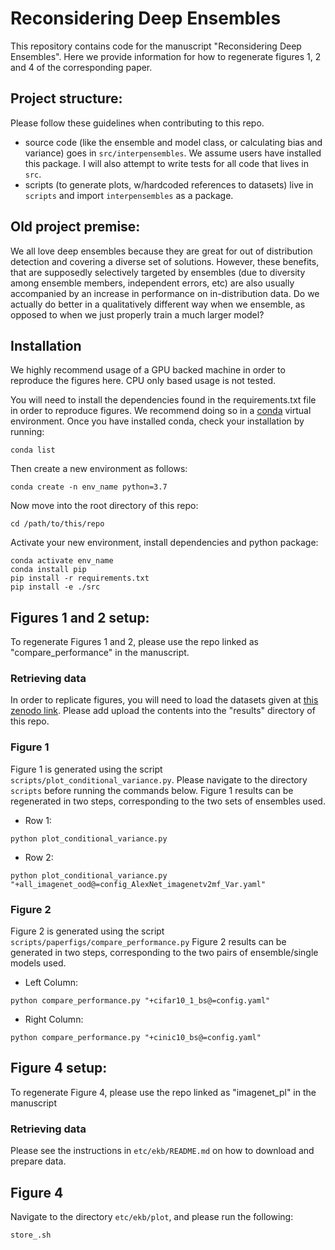 # Reconsidering Deep Ensembles 

This repository contains code for the manuscript "Reconsidering Deep Ensembles". Here we provide information for how to regenerate figures 1, 2 and 4 of the corresponding paper. 
## Project structure: 

Please follow these guidelines when contributing to this repo. 
- source code (like the ensemble and model class, or calculating bias and variance) goes in `src/interpensembles`. We assume users have installed this package. I will also attempt to write tests for all code that lives in `src`.
- scripts (to generate plots, w/hardcoded references to datasets) live in `scripts` and import `interpensembles` as a package.

## Old project premise:

We all love deep ensembles because they are great for out of distribution detection and covering a diverse set of solutions. However, these benefits, that are supposedly selectively targeted by ensembles (due to diversity among ensemble members, independent errors, etc) are also usually accompanied by an increase in performance on in-distribution data. Do we actually do better in a qualitatively different way when we ensemble, as opposed to when we just properly train a much larger model? 

## Installation 
We highly recommend usage of a GPU backed machine in order to reproduce the figures here. CPU only based usage is not tested.  

You will need to install the dependencies found in the requirements.txt file in order to reproduce figures. We recommend doing so in a [conda](https://www.anaconda.com) virtual environment. Once you have installed conda, check your installation by running:

```
conda list
```

Then create a new environment as follows: 

```
conda create -n env_name python=3.7
```

Now move into the root directory of this repo:
```
cd /path/to/this/repo
```

Activate your new environment, install dependencies and python package: 
```
conda activate env_name
conda install pip 
pip install -r requirements.txt
pip install -e ./src
```


## Figures 1 and 2 setup:
To regenerate Figures 1 and 2, please use the repo linked as "compare_performance" in the manuscript.

### Retrieving data
In order to replicate figures, you will need to load the datasets given at [this zenodo link](https://doi.org/10.5281/zenodo.6582653). Please add upload the contents into the "results" directory of this repo. 

### Figure 1 
Figure 1 is generated using the script `scripts/plot_conditional_variance.py`. Please navigate to the directory `scripts` before running the commands below.
Figure 1 results can be regenerated in two steps, corresponding to the two sets of ensembles used. 
- Row 1: 
```
python plot_conditional_variance.py
```
- Row 2: 
```
python plot_conditional_variance.py "+all_imagenet_ood@=config_AlexNet_imagenetv2mf_Var.yaml"
```

### Figure 2 
Figure 2 is generated using the script `scripts/paperfigs/compare_performance.py`
Figure 2 results can be generated in two steps, corresponding to the two pairs of ensemble/single models used. 
- Left Column: 
```
python compare_performance.py "+cifar10_1_bs@=config.yaml"
```
- Right Column: 
```
python compare_performance.py "+cinic10_bs@=config.yaml"
```

## Figure 4 setup:
To regenerate Figure 4, please use the repo linked as "imagenet_pl" in the manuscript

### Retrieving data
Please see the instructions in `etc/ekb/README.md` on how to download and prepare data. 

## Figure 4 
Navigate to the directory `etc/ekb/plot`, and please run the following:

```
store_.sh
```


